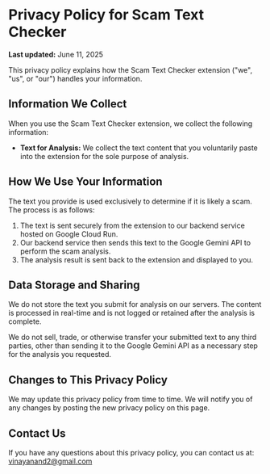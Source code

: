 # Privacy Policy for Scam Text Checker

**Last updated:** June 11, 2025

This privacy policy explains how the Scam Text Checker extension ("we", "us", or "our") handles your information.

## Information We Collect

When you use the Scam Text Checker extension, we collect the following information:
* **Text for Analysis:** We collect the text content that you voluntarily paste into the extension for the sole purpose of analysis.

## How We Use Your Information

The text you provide is used exclusively to determine if it is likely a scam. The process is as follows:
1.  The text is sent securely from the extension to our backend service hosted on Google Cloud Run.
2.  Our backend service then sends this text to the Google Gemini API to perform the scam analysis.
3.  The analysis result is sent back to the extension and displayed to you.

## Data Storage and Sharing

We do not store the text you submit for analysis on our servers. The content is processed in real-time and is not logged or retained after the analysis is complete.

We do not sell, trade, or otherwise transfer your submitted text to any third parties, other than sending it to the Google Gemini API as a necessary step for the analysis you requested.

## Changes to This Privacy Policy

We may update this privacy policy from time to time. We will notify you of any changes by posting the new privacy policy on this page.

## Contact Us

If you have any questions about this privacy policy, you can contact us at: vinayanand2@gmail.com

